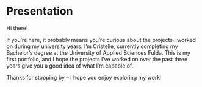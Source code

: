 # Presentation 

Hi there!

If you’re here, it probably means you’re curious about the projects I worked on during my university years.
I’m Cristelle, currently completing my Bachelor’s degree at the University of Applied Sciences Fulda.
This is my first portfolio, and I hope the projects I’ve worked on over the past three years give you a good idea of what I’m capable of.

Thanks for stopping by – I hope you enjoy exploring my work!
